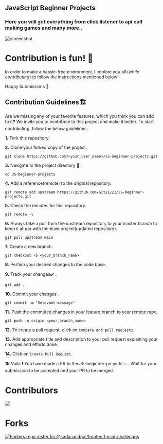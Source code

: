 ## JavaScript Beginner Projects

### Here you will get everything from click listener to api call making games and many more..

![screenshot](image-1.png)

# Contribution is fun! :green_heart:

In order to make a hassle-free environment, I implore you all (_while contributing_) to follow the instructions mentioned below!

Happy Submissions :slightly_smiling_face:

## Contribution Guidelines🏗

Are we missing any of your favorite features, which you think you can add to it❓ We invite you to contribute to this project and make it better. 
To start contributing, follow the below guidelines: 

**1.**  Fork this repository.

**2.**  Clone your forked copy of the project.

```
git clone https://github.com/<your_user_name>/JS-beginner-projects.git
```

**3.** Navigate to the project directory :file_folder: .

```
cd JS-beginner-projects
```

**4.** Add a reference(remote) to the original repository.

```
git remote add upstream https://github.com/Git21221/JS-beginner-projects.git
```

**5.** Check the remotes for this repository.

```
git remote -v
```

**6.** Always take a pull from the upstream repository to your master branch to keep it at par with the main project(updated repository).

```
git pull upstream main
```

**7.** Create a new branch.

```
git checkout -b <your_branch_name>
```

**8.** Perfom your desired changes to the code base.

**9.** Track your changes:heavy_check_mark: .

```
git add . 
```

**10.** Commit your changes .

```
git commit -m "Relevant message"
```

**11.** Push the committed changes in your feature branch to your remote repo.

```
git push -u origin <your_branch_name>
```

**12.** To create a pull request, click on `compare and pull requests`.

**13.** Add appropriate title and description to your pull request explaining your changes and efforts done.

**14.** Click on `Create Pull Request`.


**15** Voila :exclamation: You have made a PR to the JS-beginner-projects :boom: . Wait for your submission to be accepted and your PR to be merged.

# Contributors

<a href="https://github.com/Git21221/JS-beginner-projects/graphs/contributors">
  <img src="https://contrib.rocks/image?repo=Git21221/JS-beginner-projects" />
</a>

# Forks

[![Forkers repo roster for @sadanandpai/frontend-mini-challenges](https://reporoster.com/forks/Git21221/JS-beginner-projects)](https://github.com/Git21221/JS-beginner-projects/network/members)


